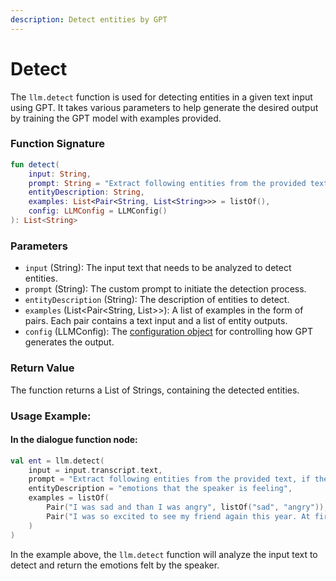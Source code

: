 ```yaml
---
description: Detect entities by GPT
---
```


# Detect

The `llm.detect` function is used for detecting entities in a given text input using GPT. It takes various parameters to help generate the desired output by training the GPT model with examples provided.

### Function Signature

```kotlin
fun detect(
    input: String,
    prompt: String = "Extract following entities from the provided text, if the text contains them.",
    entityDescription: String,
    examples: List<Pair<String, List<String>>> = listOf(),
    config: LLMConfig = LLMConfig()
): List<String>
```

### Parameters

* `input` (String): The input text that needs to be analyzed to detect entities.
* `prompt` (String): The custom prompt to initiate the detection process.
* `entityDescription` (String): The description of entities to detect.
* `examples` (List\<Pair\<String, List>>): A list of examples in the form of pairs. Each pair contains a text input and a list of entity outputs.
* `config` (LLMConfig): The [configuration object](https://docs.flowstorm.ai/how-to/design/use-gpt/complete) for controlling how GPT generates the output.

### Return Value

The function returns a List of Strings, containing the detected entities.

### Usage Example:

#### In the dialogue function node:

```kotlin
val ent = llm.detect(
    input = input.transcript.text,
    prompt = "Extract following entities from the provided text, if the text contains them."
    entityDescription = "emotions that the speaker is feeling",
    examples = listOf(
        Pair("I was sad and than I was angry", listOf("sad", "angry")),
        Pair("I was so excited to see my friend again this year. At first I was really nervous because I changed a lot and I was unsure of how he would react, but then when I saw him, I actually just felt so relieved when he smiled at me and we hugged.", listOf("excited", "nervous", "unsure", "relieved"))
    )
)
```

In the example above, the `llm.detect` function will analyze the input text to detect and return the emotions felt by the speaker.
